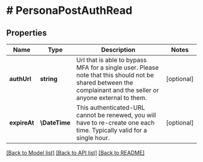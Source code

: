# # PersonaPostAuthRead

## Properties

Name | Type | Description | Notes
------------ | ------------- | ------------- | -------------
**authUrl** | **string** | Url that is able to bypass MFA for a single user. Please note that this should not be shared between the complainant and the seller or anyone external to them. | [optional]
**expireAt** | **\DateTime** | This authenticated-URL cannot be renewed, you will have to re-create one each time. Typically valid for a single hour. | [optional]

[[Back to Model list]](../../README.md#models) [[Back to API list]](../../README.md#endpoints) [[Back to README]](../../README.md)
